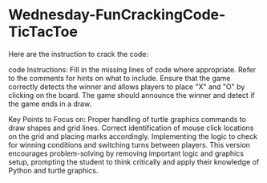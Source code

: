 # Wednesday-FunCrackingCode-TicTacToe
Here are the instruction to crack the code:

code Instructions:
Fill in the missing lines of code where appropriate.
Refer to the comments for hints on what to include.
Ensure that the game correctly detects the winner and allows players to place "X" and "O" by clicking on the board.
The game should announce the winner and detect if the game ends in a draw.

Key Points to Focus on:
Proper handling of turtle graphics commands to draw shapes and grid lines.
Correct identification of mouse click locations on the grid and placing marks accordingly.
Implementing the logic to check for winning conditions and switching turns between players.
This version encourages problem-solving by removing important logic and graphics setup, prompting the student to think critically and apply their knowledge of Python and turtle graphics.
